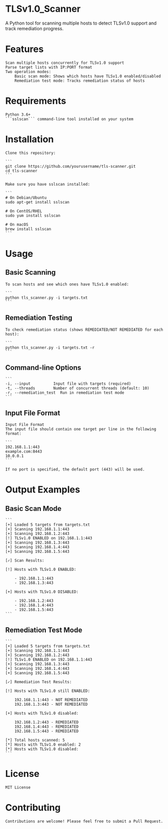 # TLSv1.0_Scanner
A Python tool for scanning multiple hosts to detect TLSv1.0 support and track remediation progress.

# Features
    Scan multiple hosts concurrently for TLSv1.0 support
    Parse target lists with IP:PORT format
    Two operation modes:
        Basic scan mode: Shows which hosts have TLSv1.0 enabled/disabled
        Remediation test mode: Tracks remediation status of hosts

# Requirements
    Python 3.6+
    ```sslscan``` command-line tool installed on your system

# Installation
    Clone this repository:
	
	```
	git clone https://github.com/yourusername/tls-scanner.git
	cd tls-scanner
	```
	
	Make sure you have sslscan installed:
	
	```
	# On Debian/Ubuntu
	sudo apt-get install sslscan

	# On CentOS/RHEL
	sudo yum install sslscan

	# On macOS
	brew install sslscan
	```

# Usage

## Basic Scanning
	To scan hosts and see which ones have TLSv1.0 enabled:
	
	```
	python tls_scanner.py -i targets.txt
	```
	
## Remediation Testing
	To check remediation status (shows REMEDIATED/NOT REMEDIATED for each host):
	
	```
	python tls_scanner.py -i targets.txt -r
	```
	
## Command-line Options

	```
	-i, --input          Input file with targets (required)
	-t, --threads        Number of concurrent threads (default: 10)
	-r, --remediation_test  Run in remediation test mode
	```
## Input File Format
	Input File Format
	The input file should contain one target per line in the following format:
	
	```
	192.168.1.1:443
	example.com:8443
	10.0.0.1
	```
	
	If no port is specified, the default port (443) will be used.
	
# Output Examples
## Basic Scan Mode

	```
	[+] Loaded 5 targets from targets.txt
	[+] Scanning 192.168.1.1:443
	[+] Scanning 192.168.1.2:443
	[!] TLSv1.0 ENABLED on 192.168.1.1:443
	[+] Scanning 192.168.1.3:443
	[+] Scanning 192.168.1.4:443
	[+] Scanning 192.168.1.5:443

	[✓] Scan Results:

	[!] Hosts with TLSv1.0 ENABLED:

		- 192.168.1.1:443
		- 192.168.1.3:443

	[+] Hosts with TLSv1.0 DISABLED:

		- 192.168.1.2:443
		- 192.168.1.4:443
		- 192.168.1.5:443
	```
	
## Remediation Test Mode

	```
	[+] Loaded 5 targets from targets.txt
	[+] Scanning 192.168.1.1:443
	[+] Scanning 192.168.1.2:443
	[!] TLSv1.0 ENABLED on 192.168.1.1:443
	[+] Scanning 192.168.1.3:443
	[+] Scanning 192.168.1.4:443
	[+] Scanning 192.168.1.5:443

	[✓] Remediation Test Results:

	[!] Hosts with TLSv1.0 still ENABLED:

		192.168.1.1:443 - NOT REMEDIATED
		192.168.1.3:443 - NOT REMEDIATED

	[+] Hosts with TLSv1.0 disabled:

		192.168.1.2:443 - REMEDIATED
		192.168.1.4:443 - REMEDIATED
		192.168.1.5:443 - REMEDIATED

	[*] Total hosts scanned: 5
	[*] Hosts with TLSv1.0 enabled: 2
	[*] Hosts with TLSv1.0 disabled: 
	```

# License
	MIT License

# Contributing
	Contributions are welcome! Please feel free to submit a Pull Request.